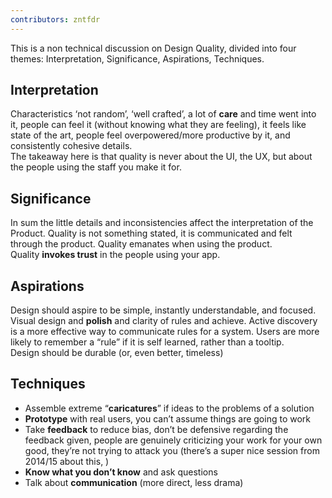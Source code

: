 ```yaml
---
contributors: zntfdr
---
```


This is a non technical discussion on Design Quality, divided into four themes: Interpretation, Significance, Aspirations, Techniques.

## Interpretation

Characteristics ‘not random’, ‘well crafted’, a lot of **care** and time went into it, people can feel it (without knowing what they are feeling), it feels like state of the art, people feel overpowered/more productive by it, and consistently cohesive details.  
The takeaway here is that quality is never about the UI, the UX, but about the people using the staff you make it for.

## Significance

In sum the little details and inconsistencies affect the interpretation of the Product. Quality is not something stated, it is communicated and felt through the product. Quality emanates when using the product.  
Quality **invokes trust** in the people using your app.

## Aspirations

Design should aspire to be simple, instantly understandable, and focused. Visual design and **polish** and clarity of rules and achieve. Active discovery is a more effective way to communicate rules for a system. Users are more likely to remember a “rule” if it is self learned, rather than a tooltip.  
Design should be durable (or, even better, timeless)

## Techniques

- Assemble extreme “**caricatures**” if ideas to the problems of a solution
- **Prototype** with real users, you can’t assume things are going to work
- Take **feedback** to reduce bias, don’t be defensive regarding the feedback given, people are genuinely criticizing your work for your own good, they’re not trying to attack you (there’s a super nice session from 2014/15 about this, )
- **Know what you don’t know** and ask questions
- Talk about **communication** (more direct, less drama)